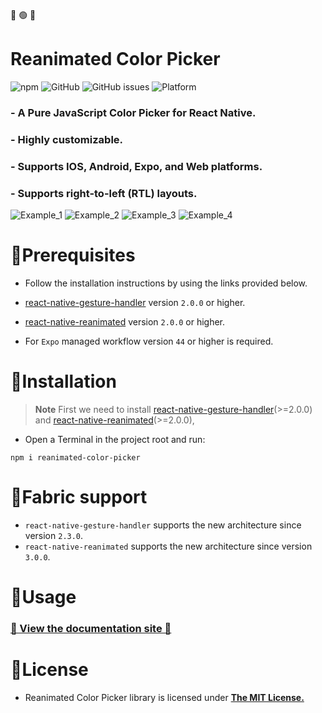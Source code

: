:red_circle: :green_circle: :large_blue_circle:

# Reanimated Color Picker

![npm](https://img.shields.io/npm/v/reanimated-color-picker?style=for-the-badge)
![GitHub](https://img.shields.io/github/license/alabsi91/reanimated-color-picker?style=for-the-badge)
![GitHub issues](https://img.shields.io/github/issues/alabsi91/reanimated-color-picker?style=for-the-badge)
![Platform](https://img.shields.io/badge/Platform-IOS%20%7C%20Android%20%7C%20Expo%20%7C%20Web-informational?style=for-the-badge)

### - A Pure JavaScript Color Picker for React Native.

### - Highly customizable.

### - Supports IOS, Android, Expo, and Web platforms.

### - Supports right-to-left (RTL) layouts.

![Example_1](https://github.com/alabsi91/reanimated-color-picker/blob/main/images/example_1.png?raw=true)
![Example_2](https://github.com/alabsi91/reanimated-color-picker/blob/main/images/example_2.png?raw=true)
![Example_3](https://github.com/alabsi91/reanimated-color-picker/blob/main/images/example_3.png?raw=true) ![Example_4](https://github.com/alabsi91/reanimated-color-picker/blob/main/images/example_4.png?raw=true)

# :small_blue_diamond:Prerequisites

- Follow the installation instructions by using the links provided below.

- [react-native-gesture-handler](https://docs.swmansion.com/react-native-gesture-handler/docs/installation) version `2.0.0` or higher.

- [react-native-reanimated](https://docs.swmansion.com/react-native-reanimated/docs/fundamentals/installation) version `2.0.0` or higher.

- For `Expo` managed workflow version `44` or higher is required.

# :small_blue_diamond:Installation

> **Note**
> First we need to install [react-native-gesture-handler](https://docs.swmansion.com/react-native-gesture-handler/docs/installation)(>=2.0.0) and [react-native-reanimated](https://docs.swmansion.com/react-native-reanimated/docs/fundamentals/installation)(>=2.0.0),

- Open a Terminal in the project root and run:

```
npm i reanimated-color-picker
```

# :small_blue_diamond:Fabric support

- `react-native-gesture-handler` supports the new architecture since version `2.3.0`.
- `react-native-reanimated` supports the new architecture since version `3.0.0`.

# :small_blue_diamond:Usage

### [📖 View the documentation site 📖](https://alabsi91.github.io/reanimated-color-picker/)

# :small_blue_diamond:License

- Reanimated Color Picker library is licensed under [**The MIT License.**](https://github.com/alabsi91/reanimated-color-picker/blob/main/LICENSE)
